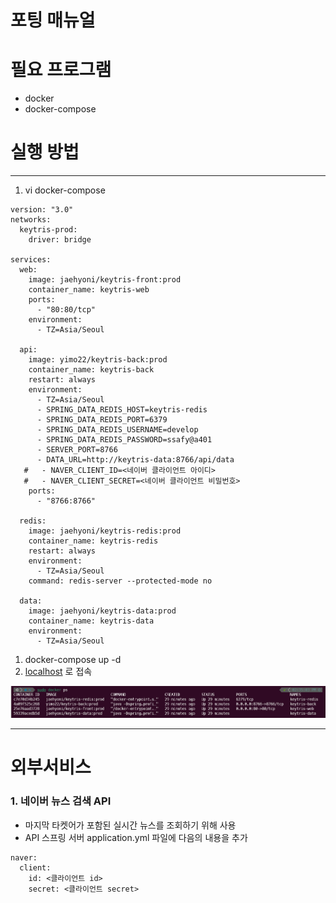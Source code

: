 # 포팅 매뉴얼

# 필요 프로그램

- docker
- docker-compose

# 실행 방법

---

1. vi docker-compose

```
version: "3.0"
networks:
  keytris-prod:
    driver: bridge

services:
  web:
    image: jaehyoni/keytris-front:prod
    container_name: keytris-web
    ports:
      - "80:80/tcp"
    environment:
      - TZ=Asia/Seoul

  api:
    image: yimo22/keytris-back:prod
    container_name: keytris-back
    restart: always
    environment:
      - TZ=Asia/Seoul
      - SPRING_DATA_REDIS_HOST=keytris-redis
      - SPRING_DATA_REDIS_PORT=6379
      - SPRING_DATA_REDIS_USERNAME=develop
      - SPRING_DATA_REDIS_PASSWORD=ssafy@a401
      - SERVER_PORT=8766
      - DATA_URL=http://keytris-data:8766/api/data
   #   - NAVER_CLIENT_ID=<네이버 클라이언트 아이디>
   #   - NAVER_CLIENT_SECRET=<네이버 클라이언트 비밀번호>
    ports:
      - "8766:8766"

  redis:
    image: jaehyoni/keytris-redis:prod
    container_name: keytris-redis
    restart: always
    environment:
      - TZ=Asia/Seoul
    command: redis-server --protected-mode no

  data:
    image: jaehyoni/keytris-data:prod
    container_name: keytris-data
    environment:
      - TZ=Asia/Seoul
```

1. docker-compose up -d
2. [localhost](http://localhost) 로 접속

![Untitled](./Untitled.png)

---

# 외부서비스

### 1. 네이버 뉴스 검색 API

- 마지막 타켓어가 포함된 실시간 뉴스를 조회하기 위해 사용
- API 스프링 서버 application.yml 파일에 다음의 내용을 추가

```
naver:
  client:
    id: <클라이언트 id>
    secret: <클라이언트 secret>
```
